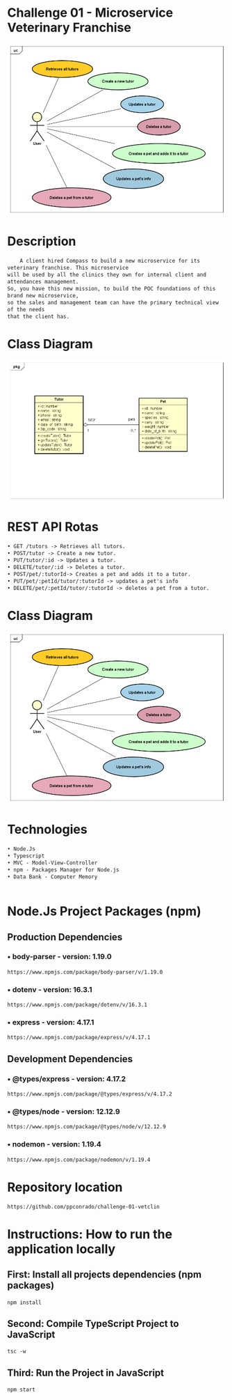 # Challenge 01 - Microservice Veterinary Franchise

![ppconrado github img](https://raw.githubusercontent.com/ppconrado/bds-assets/master/img/vetclin.png)

# Description

```
    A client hired Compass to build a new microservice for its veterinary franchise. This microservice
will be used by all the clinics they own for internal client and attendances management.
So, you have this new mission, to build the POC foundations of this brand new microservice,
so the sales and management team can have the primary technical view of the needs
that the client has.
```

# Class Diagram

![ppconrado github img](https://raw.githubusercontent.com/ppconrado/bds-assets/master/img/vetclin-class-diagram.png)

# REST API Rotas

```
• GET /tutors -> Retrieves all tutors.
• POST/tutor -> Create a new tutor.
• PUT/tutor/:id -> Updates a tutor.
• DELETE/tutor/:id -> Deletes a tutor.
• POST/pet/:tutorId-> Creates a pet and adds it to a tutor.
• PUT/pet/:petId/tutor/:tutorId -> updates a pet's info
• DELETE/pet/:petId/tutor/:tutorId -> deletes a pet from a tutor.
```

# Class Diagram

![ppconrado github img](https://raw.githubusercontent.com/ppconrado/bds-assets/master/img/vetclin-use-case-diagram.png)

# Technologies

```
• Node.Js
• Typescript
• MVC - Model-View-Controller
• npm - Packages Manager for Node.js
• Data Bank - Computer Memory


```

# Node.Js Project Packages (npm)

## Production Dependencies

### • body-parser - version: 1.19.0

```
https://www.npmjs.com/package/body-parser/v/1.19.0

```

### • dotenv - version: 16.3.1

```
https://www.npmjs.com/package/dotenv/v/16.3.1

```

### • express - version: 4.17.1

```
https://www.npmjs.com/package/express/v/4.17.1

```

## Development Dependencies

### • @types/express - version: 4.17.2

```
https://www.npmjs.com/package/@types/express/v/4.17.2

```

### • @types/node - version: 12.12.9

```
https://www.npmjs.com/package/@types/node/v/12.12.9

```

### • nodemon - version: 1.19.4

```
https://www.npmjs.com/package/nodemon/v/1.19.4

```

# Repository location

```
https://github.com/ppconrado/challenge-01-vetclin

```

# Instructions: How to run the application locally

## First: Install all projects dependencies (npm packages)

```
npm install
```

## Second: Compile TypeScript Project to JavaScript

```
tsc -w
```

## Third: Run the Project in JavaScript

```
npm start
```
